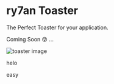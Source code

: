 # ry7an Toaster
The Perfect Toaster for your application.

Coming Soon 😜 ...

![toaster image](https://cdn.dribbble.com/users/1859102/screenshots/4797543/toasteranimation.gif)

helo

easy

